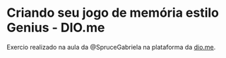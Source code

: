 # Criando seu jogo de memória estilo Genius - DIO.me
Exercio realizado na aula da @SpruceGabriela na plataforma da [dio.me](https://dio.me/sign-up?ref=679F28G2PP).